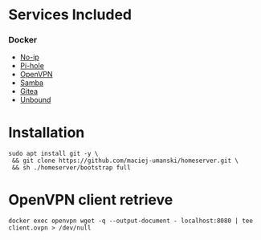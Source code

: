 # Services Included

### Docker
* [No-ip](https://github.com/maciej-umanski/docker-no-ip)
* [Pi-hole](https://github.com/pi-hole/docker-pi-hole)
* [OpenVPN](https://github.com/dockovpn/dockovpn)
* [Samba](https://github.com/dperson/samba)
* [Gitea](https://github.com/go-gitea/gitea)
* [Unbound](https://github.com/MatthewVance/unbound-docker-rpi)

# Installation
```shell
sudo apt install git -y \
 && git clone https://github.com/maciej-umanski/homeserver.git \
 && sh ./homeserver/bootstrap full
```

# OpenVPN client retrieve
```shell
docker exec openvpn wget -q --output-document - localhost:8080 | tee client.ovpn > /dev/null
```
